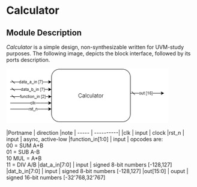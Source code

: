 # Calculator

## **Module Description**

*Calculator* is a simple design, non-synthesizable written for UVM-study purposes.
The following image, depicts the block interface, followed by its ports description. 

![Block Diagram](figs/calculator_bd.png)

|Portname         | direction |note
| -----           | ----------| 
|clk              | input     | clock
|rst_n            | input     | async, active-low
|function_in[1:0] | input     | opcodes are: <br /> 00 = SUM A+B <br /> 01 = SUB A-B <br /> 10 MUL = A\*B <br /> 11 = DIV A/B
|dat_a_in[7:0]    | input | signed 8-bit numbers [-128,127]
|dat_b_in[7:0]    | input | signed 8-bit numbers [-128,127]
|out[15:0]        | ouput | signed 16-bit numbers [-32'768,32'767]
